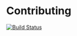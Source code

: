 Contributing
============

[![Build Status](https://travis-ci.org/twitter/scala_school2.png?branch=master)](https://travis-ci.org/twitter/scala_school2)
